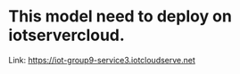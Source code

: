 # This model need to deploy on iotservercloud. 
Link: https://iot-group9-service3.iotcloudserve.net
